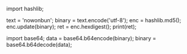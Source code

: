 import hashlib;

text = 'nowonbun';
binary = text.encode('utf-8');
enc = hashlib.md5();
enc.update(binary);
ret = enc.hexdigest();
print(ret);


import base64;
data = base64.b64encode(binary);
binary = base64.b64decode(data);
